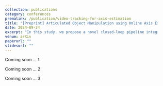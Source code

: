 ```yaml
---
collection: publications
category: conferences
premalink: /publication/video-tracking-for-axis-estimation
title: "[Preprint] Articulated Object Manipulation using Online Axis Estimation with SAM2-Based Tracking"
date: 2024-09-24
excerpt: "In this study, we propose a novel closed-loop pipeline integrating interactive perception with online refined axis estimation from segmented 3D point clouds with SAM2-based tracking. "
venue: arXiv
paperurl: ""
slidesurl: ""
---
```


Coming soon ... 1

Coming soon ... 2 

Coming soon ... 3


